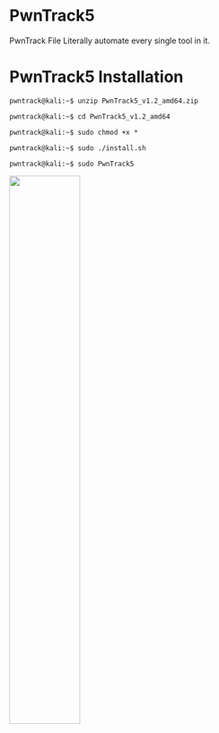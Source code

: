 # PwnTrack5
PwnTrack File Literally automate every single tool in it. 

# PwnTrack5 Installation
```
pwntrack@kali:~$ unzip PwnTrack5_v1.2_amd64.zip
```
```
pwntrack@kali:~$ cd PwnTrack5_v1.2_amd64
```
```
pwntrack@kali:~$ sudo chmod +x *
```
```
pwntrack@kali:~$ sudo ./install.sh
```
```
pwntrack@kali:~$ sudo PwnTrack5
```
<img width="50%" src="https://raw.githubusercontent.com/htr-tech/release-download/master/images/nexphisher1.png"/>
